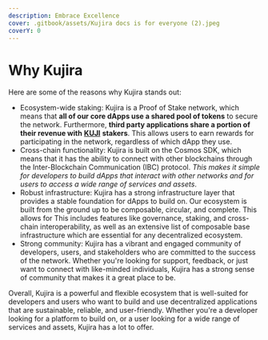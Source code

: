 ```yaml
---
description: Embrace Excellence
cover: .gitbook/assets/Kujira docs is for everyone (2).jpeg
coverY: 0
---
```


# Why Kujira

Here are some of the reasons why Kujira stands out:

* Ecosystem-wide staking: Kujira is a Proof of Stake network, which means that **all of our core dApps use a shared pool of tokens** to secure the network. Furthermore, **third party applications share a portion of their revenue with** [**KUJI**](tokenomics/kuji-token/) **stakers**. This allows users to earn rewards for participating in the network, regardless of which dApp they use.
* Cross-chain functionality: Kujira is built on the Cosmos SDK, which means that it has the ability to connect with other blockchains through the Inter-Blockchain Communication (IBC) protocol. _This makes it simple for developers to build dApps that interact with other networks and for users to access a wide range of services and assets_.
* Robust infrastructure: Kujira has a strong infrastructure layer that provides a stable foundation for dApps to build on. Our ecosystem is built from the ground up to be composable, circular, and complete. This allows for This includes features like governance, staking, and cross-chain interoperability, as well as an extensive list of composable base infrastructure which are essential for any decentralized ecosystem.
* Strong community: Kujira has a vibrant and engaged community of developers, users, and stakeholders who are committed to the success of the network. Whether you're looking for support, feedback, or just want to connect with like-minded individuals, Kujira has a strong sense of community that makes it a great place to be.

Overall, Kujira is a powerful and flexible ecosystem that is well-suited for developers and users who want to build and use decentralized applications that are sustainable, reliable, and user-friendly. Whether you're a developer looking for a platform to build on, or a user looking for a wide range of services and assets, Kujira has a lot to offer.

